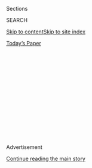 <div id="app">

<div>

<div>

<div>

<div class="NYTAppHideMasthead css-1q2w90k e1suatyy0">

<div class="section css-ui9rw0 e1suatyy2">

<div class="css-eph4ug er09x8g0">

<div class="css-6n7j50">

</div>

<span class="css-1dv1kvn">Sections</span>

<div class="css-10488qs">

<span class="css-1dv1kvn">SEARCH</span>

</div>

[Skip to content](#site-content)[Skip to site
index](#site-index)

</div>

<div class="css-10698na e1huz5gh0">

</div>

</div>

<div id="masthead-bar-one" class="section hasLinks css-15hmgas e1csuq9d3">

<div class="css-uqyvli e1csuq9d0">

</div>

<div class="css-1uqjmks e1csuq9d1">

</div>

<div class="css-9e9ivx">

[](https://myaccount.nytimes.com/auth/login?response_type=cookie&client_id=vi)

</div>

<div class="css-1bvtpon e1csuq9d2">

[Today’s
Paper](https://www.nytimes.com/section/todayspaper)

</div>

</div>

</div>

</div>

<div data-aria-hidden="false">

<div id="site-content" data-role="main">

<div>

<div class="css-1aor85t" style="opacity:0.000000001;z-index:-1;visibility:hidden">

<div class="css-1hqnpie">

<div class="css-epjblv">

<span class="css-z6pdnw">The Long Shadow of China’s One-Child
Policy</span>

</div>

<div class="css-k008qs">

<div class="css-1iwv8en">

<span class="css-18z7m18"></span>

<div>

<div>

</div>

</div>

</div>

<span class="css-1n6z4y">https://nyti.ms/1kyITDC</span>

<div class="css-1705lsu">

<div class="css-4xjgmj">

<div class="css-4skfbu" data-role="toolbar" data-aria-label="Social Media Share buttons, Save button, and Comments Panel with current comment count" data-testid="share-tools">

  - 
  - 
  - 
  - 
    
    <div class="css-6n7j50">
    
    </div>

  - 
  - 

</div>

</div>

</div>

</div>

</div>

</div>

<div id="NYT_TOP_BANNER_REGION" class="css-13pd83m">

</div>

<div id="top-wrapper" class="css-1sy8kpn">

<div id="top-slug" class="css-l9onyx">

Advertisement

</div>

[Continue reading the main
story](#after-top)

<div class="ad top-wrapper" style="text-align:center;height:100%;display:block;min-height:250px">

<div id="top" class="place-ad" data-position="top" data-size-key="top">

</div>

</div>

<div id="after-top">

</div>

</div>

<div id="sponsor-wrapper" class="css-1hyfx7x">

<div id="sponsor-slug" class="css-19vbshk">

Supported by

</div>

[Continue reading the main
story](#after-sponsor)

<div id="sponsor" class="ad sponsor-wrapper" style="text-align:center;height:100%;display:block">

</div>

<div id="after-sponsor">

</div>

</div>

Notebook

<div class="css-1vkm6nb ehdk2mb0">

# The Long Shadow of China’s One-Child Policy

</div>

<div class="css-79elbk" data-testid="photoviewer-wrapper">

<div class="css-z3e15g" data-testid="photoviewer-wrapper-hidden">

</div>

<div class="css-1a48zt4 ehw59r15" data-testid="photoviewer-children">

![<span class="css-i48y28 e13ogyst0" data-aria-hidden="true">Chinese
parents looking for suitable partners for their children at a marriage
market in Shanghai in May
2015.</span><span class="css-ach9cc e1z0qqy90" itemprop="copyrightHolder"><span class="css-1ly73wi e1tej78p0">Credit...</span><span><span>Johannes
Eisele/AFP/Getty
Images</span></span></span>](https://static01.nyt.com/images/2015/11/06/magazine/06mag-china-1/06mag-china-1-articleLarge.jpg?quality=75&auto=webp&disable=upscale)

</div>

</div>

<div class="css-xt80pu e12qa4dv0">

<div class="css-18e8msd">

<div class="css-vp77d3 epjyd6m0">

<div class="css-1baulvz">

By <span class="css-1baulvz last-byline" itemprop="name">Brook
Larmer</span>

</div>

</div>

  - Nov. 6,
    2015

  - 
    
    <div class="css-4xjgmj">
    
    <div class="css-d8bdto" data-role="toolbar" data-aria-label="Social Media Share buttons, Save button, and Comments Panel with current comment count" data-testid="share-tools">
    
      - 
      - 
      - 
      - 
        
        <div class="css-6n7j50">
        
        </div>
    
      - 
      - 
    
    </div>
    
    </div>

</div>

</div>

<div class="section meteredContent css-1r7ky0e" name="articleBody" itemprop="articleBody">

<div class="css-1fanzo5 StoryBodyCompanionColumn">

<div class="css-53u6y8">

If you get stuck in a crowd in China — it’s not hard to do in a country
of nearly 1.4 billion — you may hear someone mutter, “*Ren tai duo*\!”:
“Too many people\!” It’s a common but misleading complaint. The real
demographic crisis that prompted the Chinese government’s decision last
week to [end its one-child
policy](http://www.nytimes.com/2015/10/30/world/asia/china-end-one-child-policy.html "Times article.")
is more palpable on the quiet Shanghai lane where I live with my family:
There is a dearth of young people.

Our neighbors consist mainly of aging pensioners and young Chinese
families with a single child, or no children at all. After 35 years of
one of the world’s most radical experiments in social engineering,
Shanghai’s fertility rates have plunged to perilously low levels: just
0.7 children per couple, less than half the national average and a third
of the 2.1 replacement rate. (The United States’ replacement rate is
about 1.9.)

When we go out together on the streets of Shanghai, our two sons draw
double takes (along with the inevitable question: “They’re twins,
right?”). The confusion provoked by the sight of two boys in a single
family may soon dissipate, even if the social complications triggered by
the one-child policy will continue to shape China for decades to come.
By promising to allow families to have two children — but no more — the
government hopes to avert a demographic time bomb that is the precise
opposite of the one it faced 35 years ago. Back then, in the aftermath
of Mao Zedong’s patriotic campaign to produce more children to “make the
nation stronger,” Deng Xiaoping instituted the one-child policy to
reduce the number of mouths to feed, stimulating economic growth and
prosperity.

The debate over whether the one-child policy has been essential to
China’s rise, or whether that would have been achieved naturally
without such an intrusive campaign, will rage for years to come. But
even the government has come to recognize, belatedly, its dangerous
social and economic consequences.

</div>

</div>

<div class="css-1fanzo5 StoryBodyCompanionColumn">

<div class="css-53u6y8">

Chinese officials still seem impervious to the needless human suffering
the policy has inflicted: the forced abortions and sterilizations, the
undocumented children born and raised in the shadows, the persecution
and even imprisonment of those (like the blind lawyer [Chen
Guancheng](http://www.nytimes.com/2012/05/20/world/asia/china-dissident-chen-guangcheng-united-states.html "Times article."))
who tried to expose its abuses. But Beijing’s reversal is an attempt to
mitigate the massive social imbalances that will most likely reverberate
for generations: the shrinking work force that is hurting China’s
competitiveness; a rapidly aging population with too few young people to
shoulder the burden; and a sex ratio so skewed that there is now a
bubble of 25 million extra males of marrying age, “bare branches” on the
family tree with few prospects of ever finding a wife.

The gender gap can be seen in every corner of China, from our Shanghai
lane to the tiny village of Yihe in the mountains of Hebei province.
When I visited Yihe a couple years ago, I met a father who had recently
sold his flock of sheep — his life savings — to pay for the foundation
of his son’s so-called “wife-attracting house” in a town nearby. His
26-year-old son, Liu Wushu, had returned from a stint in the Army to
find that he and his male cousins were the only young adults left in
Yihe. The rest were old people. The young women Liu knew had all married
men of higher social status and moved out. Left behind, the bachelors
were now begging families for loans so they could build houses as part
of a “bride price” to lure a wife. In a region where the sex ratio is
even higher than the national average of 116 boys for every 100 girls,
Liu admitted: “This might be my only chance.”

The emergence of “bachelor villages” like Yihe was not unforeseen. A
cultural preference for boys as family heirs meant that many parents
tried to avoid having a daughter through selective abortion, adoption,
even infanticide. One architect of the original one-child policy, Tian
Xueyuan, [told
Reuters](http://www.reuters.com/article/2013/01/22/us-china-population-idUSBRE90K0UV20130122 "Reuters article.")
he warned top officials years ago that “a substantial portion of China’s
men will not be able to find a match … and that will be a major factor
of social instability.”

With an estimated 30 million to 35 million unmarried men by 2020 — a
huge mass of unchanneled testosterone — critics worry that China could
face rising crime rates, social protests or a larger, more aggressive
military. Already, the shortage of brides has fueled an [underground
wife-smuggling
trade](http://www.globaltimes.cn/content/814283.shtml "Global Times article.")
from the poorest Chinese provinces and neighboring countries like
Vietnam and Myanmar. Two weeks ago, the Chinese economist Xie Zuoshi
[sparked
outrage](http://www.bbc.com/news/world-asia-china-34612919 "BBC News article.")
with a modest proposal for poor bachelors: wife-sharing. (Polyandry is
practiced in a few pockets of rural China. I have spent time with two
brothers who share a wife — and, confusingly, a single child — in a
Tibetan part of Yunnan province.) Despite a barrage of criticism, Xie
insisted he was only being practical. If China were to let “30 million
bachelors have no women and no hope, they will hate society,” he said.
“We would have a serious social problem.”

When I returned to Yihe recently, Liu’s house was nearly finished. A
matchmaker had introduced him to a few women from other villages, but
none had worked out. Over a bowl of noodles, Liu confessed something he
hadn’t yet told his father: He was giving up. In a few days, he would be
leaving Yihe to join some of his Army buddies working in the oil fields.
What about the house for which his father had sold his last sheep? “That
was my father’s dream, not mine,” he said, tears pooling in his eyes.
The thought of spending his life in this desolate valley, unmarried, was
too much. “I can’t live my father’s life,” he said.

</div>

</div>

<div class="css-1fanzo5 StoryBodyCompanionColumn">

<div class="css-53u6y8">

That afternoon, Liu’s father gave me a tour of the new house, eagerly
showing off its smooth concrete floors, indoor bathroom and electrical
outlets, so different from the dirt-floor home he shares with his wife.
“What girl wouldn’t want this?” he said. Liu didn’t say a word. When
his plan to leave finally came up, his father couldn’t look at him. “And
where would he go?” he asked me, before retreating to another room to
stew in silence. Liu left a few days later, leaving the new house empty
and abandoned. It stands as a symbol of two implacable legacies of the
one-child policy: a “bare branch” unable to find a wife and an aging
father unable to keep his only son close to take of him and his wife in
their old age.

Last week, back in Shanghai, I looked out my window and saw a young
girl, one of the single children living on our lane, being carried home
in the arms of her father as her mother and grandparents looked on. It
was a happy scene, but it still made me reflect on the all-pervasive
influence of the one-child policy’s social engineering. China has gone
through periods of historic suffering (the Cultural Revolution, the
Great Leap Forward) that have been all but erased from the collective
memory. But the one-child policy may endure far longer, for it is a
policy that has been written in the lives — and absences — of nearly
every Chinese family.

</div>

</div>

</div>

<div>

</div>

<div>

</div>

<div>

</div>

<div>

<div id="bottom-wrapper" class="css-1ede5it">

<div id="bottom-slug" class="css-l9onyx">

Advertisement

</div>

[Continue reading the main
story](#after-bottom)

<div id="bottom" class="ad bottom-wrapper" style="text-align:center;height:100%;display:block;min-height:90px">

</div>

<div id="after-bottom">

</div>

</div>

</div>

</div>

</div>

## Site Index

<div>

</div>

## Site Information Navigation

  - [© <span>2020</span> <span>The New York Times
    Company</span>](https://help.nytimes.com/hc/en-us/articles/115014792127-Copyright-notice)

<!-- end list -->

  - [NYTCo](https://www.nytco.com/)
  - [Contact
    Us](https://help.nytimes.com/hc/en-us/articles/115015385887-Contact-Us)
  - [Work with us](https://www.nytco.com/careers/)
  - [Advertise](https://nytmediakit.com/)
  - [T Brand Studio](http://www.tbrandstudio.com/)
  - [Your Ad
    Choices](https://www.nytimes.com/privacy/cookie-policy#how-do-i-manage-trackers)
  - [Privacy](https://www.nytimes.com/privacy)
  - [Terms of
    Service](https://help.nytimes.com/hc/en-us/articles/115014893428-Terms-of-service)
  - [Terms of
    Sale](https://help.nytimes.com/hc/en-us/articles/115014893968-Terms-of-sale)
  - [Site
    Map](https://spiderbites.nytimes.com)
  - [Help](https://help.nytimes.com/hc/en-us)
  - [Subscriptions](https://www.nytimes.com/subscription?campaignId=37WXW)

</div>

</div>

</div>

</div>
